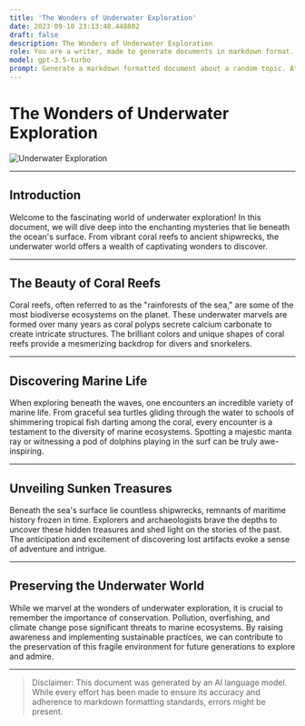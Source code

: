 ```yaml
---
title: 'The Wonders of Underwater Exploration'
date: 2023-09-10 23:13:48.448802
draft: false
description: The Wonders of Underwater Exploration
role: You are a writer, made to generate documents in markdown format. It is very important that all of the documents you generate are in valid markdown format.
model: gpt-3.5-turbo
prompt: Generate a markdown formatted document about a random topic. At the bottom, include a disclaimer explaining that the document was generated by you. The first line of the document should be the title. Make sure that the entire document is in proper markdown format, using a mix of various tags to make the document visually appealing.
---
```


# The Wonders of Underwater Exploration

![Underwater Exploration](https://images.unsplash.com/photo-1469362470916-db198ac89d61?ixlib=rb-1.2.1&auto=format&fit=crop&w=1500&q=80)

---

## Introduction

Welcome to the fascinating world of underwater exploration! In this document, we will dive deep into the enchanting mysteries that lie beneath the ocean's surface. From vibrant coral reefs to ancient shipwrecks, the underwater world offers a wealth of captivating wonders to discover.

---

## The Beauty of Coral Reefs

Coral reefs, often referred to as the "rainforests of the sea," are some of the most biodiverse ecosystems on the planet. These underwater marvels are formed over many years as coral polyps secrete calcium carbonate to create intricate structures. The brilliant colors and unique shapes of coral reefs provide a mesmerizing backdrop for divers and snorkelers.

---

## Discovering Marine Life

When exploring beneath the waves, one encounters an incredible variety of marine life. From graceful sea turtles gliding through the water to schools of shimmering tropical fish darting among the coral, every encounter is a testament to the diversity of marine ecosystems. Spotting a majestic manta ray or witnessing a pod of dolphins playing in the surf can be truly awe-inspiring.

---

## Unveiling Sunken Treasures

Beneath the sea's surface lie countless shipwrecks, remnants of maritime history frozen in time. Explorers and archaeologists brave the depths to uncover these hidden treasures and shed light on the stories of the past. The anticipation and excitement of discovering lost artifacts evoke a sense of adventure and intrigue.

---

## Preserving the Underwater World

While we marvel at the wonders of underwater exploration, it is crucial to remember the importance of conservation. Pollution, overfishing, and climate change pose significant threats to marine ecosystems. By raising awareness and implementing sustainable practices, we can contribute to the preservation of this fragile environment for future generations to explore and admire.

---

>Disclaimer: This document was generated by an AI language model. While every effort has been made to ensure its accuracy and adherence to markdown formatting standards, errors might be present.
